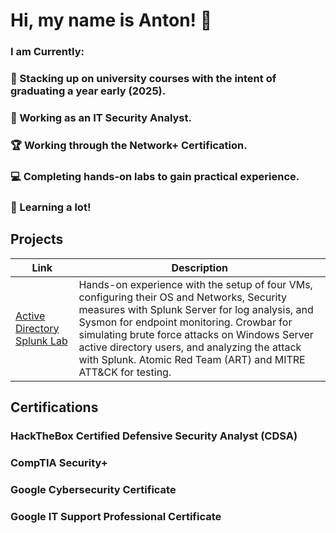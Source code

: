 # Hi, my name is Anton! 👋
### I am Currently:
### 📅 Stacking up on university courses with the intent of graduating a year early (2025).
### 💼 Working as an IT Security Analyst.
### 🏆 Working through the Network+ Certification.
### 💻 Completing hands-on labs to gain practical experience.
### 🧠 Learning a lot!

## Projects
| Link | Description |
|---------|------|
| <a href="https://github.com/avulman/active-directory-project">Active Directory Splunk Lab| Hands-on experience with the setup of four VMs, configuring their OS and Networks, Security measures with Splunk Server for log analysis, and Sysmon for endpoint monitoring. Crowbar for simulating brute force attacks on Windows Server active directory users, and analyzing the attack with Splunk. Atomic Red Team (ART) and MITRE ATT&CK for testing.

## Certifications
### HackTheBox Certified Defensive Security Analyst (CDSA)
### CompTIA Security+
### Google Cybersecurity Certificate
### Google IT Support Professional Certificate

